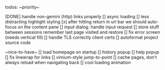 todos:
~priority~

[DONE] handle non-gemini (http) links properly
[] async loading
[] less distracting highlight styling
[x] after hitting return in url bar
    we should auto-focus on the content pane
[] input dialog: handle input request
[] store stuff between sessions
    remember last page visited and restore
[] fix error screen (needs vertical fill)
[] handle TLS correctly
    client certs
[] autoformat project source code

~nice-to-have~
[] load homepage on startup
[] history popup
[] help popup
[] fix linewrap for links
[] vimium-style jump-to-point 
[] cache pages, don't always reload
    when navigating back
[] cool loading animation
